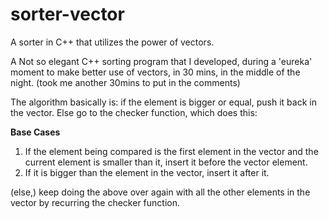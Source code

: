# sorter-vector
A sorter in C++ that utilizes the power of vectors.

A Not so elegant C++ sorting program that I developed, during a 'eureka' moment to make better use of vectors, in 30 mins, in the middle of the night.
(took me another 30mins to put in the comments)

The algorithm basically is: if the element is bigger or equal, push it back in the vector.
Else go to the checker function, which does this:

**Base Cases** 
1. If the element being compared is the first element in the vector and the current element is smaller than it, insert it before the vector element.
2. If it is bigger than the element in the vector, insert it after it.

(else,) keep doing the above over again with all the other elements in the vector by recurring the checker function.